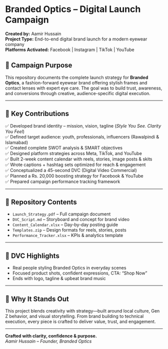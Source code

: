 # Branded Optics – Digital Launch Campaign 

**Created by:** Aamir Hussain  
**Project Type:** End-to-end digital brand launch for a modern eyewear company  
**Platforms Activated:** Facebook | Instagram | TikTok | YouTube


## 🎯 Campaign Purpose

This repository documents the complete launch strategy for **Branded Optics**, a fashion-forward eyewear brand offering stylish frames and contact lenses with expert eye care. The goal was to build trust, awareness, and conversions through creative, audience-specific digital execution.

---

## 📌 Key Contributions

✅ Developed brand identity – mission, vision, tagline (_Style You See. Clarity You Feel_)  
✅ Defined target audience: youth, professionals, influencers (Rawalpindi & Islamabad)  
✅ Created complete SWOT analysis & SMART objectives  
✅ Designed platform strategies across Meta, TikTok, and YouTube  
✅ Built 2-week content calendar with reels, stories, image posts & skits  
✅ Wrote captions + hashtag sets optimized for reach & engagement  
✅ Conceptualized a 45-second DVC (Digital Video Commercial)  
✅ Planned a Rs. 20,000 boosting strategy for Facebook & YouTube  
✅ Prepared campaign performance tracking framework

---

## 📁 Repository Contents

- `Launch_Strategy.pdf` – Full campaign document  
- `DVC_Script.md` – Storyboard and concept for brand video  
- `Content_Calendar.xlsx` – Day-by-day posting guide  
- `Templates.zip` – Design formats for reels, stories, posts  
- `Performance_Tracker.xlsx` – KPIs & analytics template  

---

## 🎥 DVC Highlights

- Real people styling Branded Optics in everyday scenes  
- Focused product shots, confident expressions, CTA: “Shop Now”  
- Ends with logo, tagline & upbeat brand music  

---

## 🧠 Why It Stands Out

This project blends creativity with strategy—built around local culture, Gen Z behavior, and visual storytelling. From brand building to technical execution, every piece is crafted to deliver value, trust, and engagement.

---

**Crafted with clarity, confidence & purpose.**  
_Aamir Hussain – Founder, Branded Optics_


